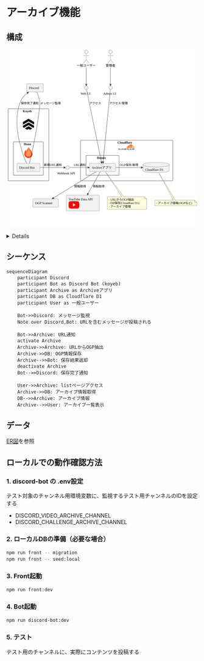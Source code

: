 # アーカイブ機能

## 構成

![コンポーネント図](./images/component.svg)

<details>

```plantuml
@startuml
'--- スキンパラメータなどの設定例 ---
skinparam defaultFontName "Meiryo"         ' 日本語表示用フォント例
skinparam componentStyle rectangle
skinparam maxMessageSize 80

'--- コンポーネント定義 ---
component "Koyeb\n<img:https://lh3.googleusercontent.com/p/AF1QipPA3ov75cU1ue8kWgr0GCRTii37VBxj177TVvqT=s1360-w1360-h1020{scale=0.1}>" as koyeb {
  component "Hono\n<img:https://avatars.githubusercontent.com/u/98495527?s=200&v=4{scale=0.3}>" as hono {
    [Discord Bot] as discordbot
  }
}

component "Cloudflare\n<img:https://cf-assets.www.cloudflare.com/slt3lc6tev37/fdh7MDcUlyADCr49kuUs2/5f780ced9677a05d52b05605be88bc6f/cf-logo-v-rgb.png{scale=0.1}>" as cloudflare {
  component "Remix" as Remix {
    [Archiveアプリ] as archive
  }
  database "Cloudflare D1" as db
}

component "OGP Scanner" as ogpScanner
component "YouTube Data API\n<img:https://developers.google.com/static/site-assets/logo-youtube.svg{scale=0.3}>" as youtubeAPI

[Discord] as discord

'--- アクター定義 ---
actor "一般ユーザー" as user
actor "管理者" as admin

'--- インターフェース ---
interface "Webhook API" as webhook
interface "Web UI" as web_ui
interface "Admin UI" as admin_ui

'--- 関連 ---
discord -- discordbot : メッセージ監視
discordbot -> webhook : 新規URL通知
webhook -> archive : URL通知

archive --> youtubeAPI : 情報取得
archive --> ogpScanner : 情報取得
archive -> db : OGP保存/取得

discordbot -> discord : 保存完了通知

user --> web_ui
web_ui --> archive : アクセス
admin --> admin_ui
admin_ui --> archive : アクセス/管理

'--- メモ ---
note bottom of archive
  - URLからOGP抽出
  - DB保存(Cloudflare D1)
  - アーカイブ管理
end note

note bottom of db
  - アーカイブ情報(OGPなど)
end note
@enduml
```

</details>

## シーケンス

```mermaid
sequenceDiagram
    participant Discord
    participant Bot as Discord Bot (koyeb)
    participant Archive as Archiveアプリ
    participant DB as Cloudflare D1
    participant User as 一般ユーザー

    Bot->>Discord: メッセージ監視
    Note over Discord,Bot: URLを含むメッセージが投稿される
    
    Bot->>Archive: URL通知
    activate Archive
    Archive->>Archive: URLからOGP抽出
    Archive->>DB: OGP情報保存
    Archive-->>Bot: 保存結果返却
    deactivate Archive
    Bot-->>Discord: 保存完了通知

    User->>Archive: listページアクセス
    Archive->>DB: アーカイブ情報取得
    DB-->>Archive: アーカイブ情報
    Archive-->>User: アーカイブ一覧表示
```

## データ

[ER図](../../data/README.md)を参照

## ローカルでの動作確認方法

### 1. discord-bot の .env設定

テスト対象のチャンネル用環境変数に、監視するテスト用チャンネルのIDを設定する

- DISCORD_VIDEO_ARCHIVE_CHANNEL
- DISCORD_CHALLENGE_ARCHIVE_CHANNEL

### 2. ローカルDBの準備（必要な場合）

```sh
npm run front -- migration
npm run front -- seed:local
```

### 3. Front起動

```sh
npm run front:dev
```

### 4. Bot起動

```sh
npm run discord-bot:dev
```

### 5. テスト

テスト用のチャンネルに、実際にコンテンツを投稿する
